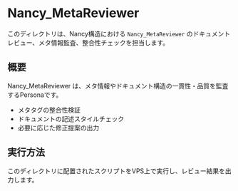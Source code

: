 # Nancy_MetaReviewer

このディレクトリは、Nancy構造における `Nancy_MetaReviewer` のドキュメントレビュー、メタ情報監査、整合性チェックを担当します。

## 概要

Nancy_MetaReviewer は、メタ情報やドキュメント構造の一貫性・品質を監査するPersonaです。

- メタタグの整合性検証
- ドキュメントの記述スタイルチェック
- 必要に応じた修正提案の出力

## 実行方法

このディレクトリに配置されたスクリプトをVPS上で実行し、レビュー結果を出力します。
